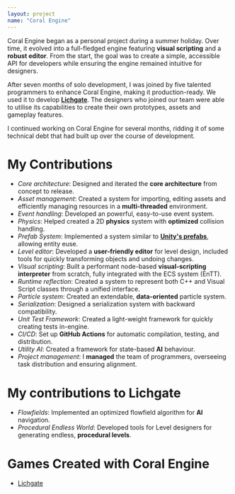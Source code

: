 ```yaml
---
layout: project
name: "Coral Engine"
---
```


Coral Engine began as a personal project during a summer holiday. Over time, it evolved into a full-fledged engine featuring **visual scripting** and a **robust editor**. From the start, the goal was to create a simple, accessible API for developers while ensuring the engine remained intuitive for designers.

After seven months of solo development, I was joined by five talented programmers to enhance Coral Engine, making it production-ready. We used it to develop **[Lichgate](https://buas.itch.io/lichgate)**. The designers who joined our team were able to utilise its capabilities to create their own prototypes, assets and gameplay features.

I continued working on Coral Engine for several months, ridding it of some technical debt that had built up over the course of development.

# My Contributions

- *Core architecture*: Designed and iterated the **core architecture** from concept to release.
- *Asset management*: Created a system for importing, editing assets and efficiently managing resources in a **multi-threaded** environment.
- *Event handling*: Developed an powerful, easy-to-use event system.
- *Physics*: Helped created a 2D **physics** system with **optimized** collision handling.
- *Prefab System*: Implemented a system similar to [**Unity's prefabs**](https://docs.unity3d.com/Manual/Prefabs.html), allowing entity euse.
- *Level editor*: Developed a **user-friendly editor** for level design, included tools for quickly transforming objects and undoing changes.
- *Visual scripting*: Built a performant node-based **visual-scripting interpreter** from scratch, fully integrated with the ECS system (EnTT).
- *Runtime reflection*: Created a system to represent both C++ and Visual Script classes through a unified interface.
- *Particle system*:  Created an extendable, **data-oriented** particle system.
- *Serialization*: Designed a serialization system with backward compatibility.
- *Unit Test Framework*: Created a light-weight framework for quickly creating tests in-engine.
- *CI/CD*: Set up **GitHub Actions** for automatic compilation, testing, and distribution.
- *Utility AI*: Created a framework for state-based **AI** behaviour.
- *Project management*: I **managed** the team of programmers, overseeing task distribution and ensuring alignment.

# My contributions to Lichgate
- *Flowfields*: Implemented an optimized flowfield algorithm for **AI** navigation. 
- *Procedural Endless World*: Developed tools for Level designers for generating endless, **procedural levels**.

# Games Created with Coral Engine

- [Lichgate](https://buas.itch.io/lichgate)

